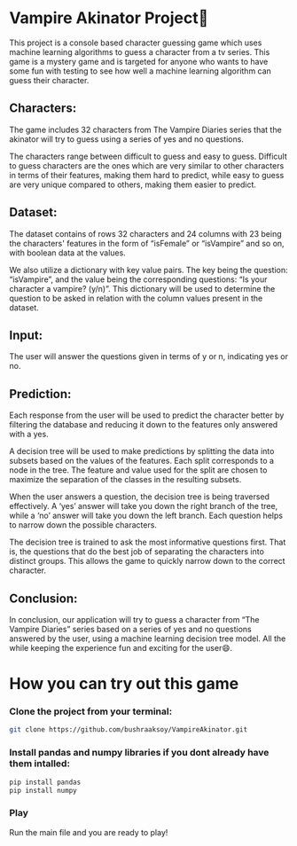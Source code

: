 # Vampire Akinator Project🧞

This project is a console based character guessing game which uses machine learning algorithms to guess a character from a tv series. 
This game is a mystery game and is targeted for anyone who wants to have some fun with testing to see how well a machine learning algorithm can guess their character.

## Characters:
The game includes 32 characters from The Vampire Diaries series that the akinator will try to guess using a series of yes and no questions.

The characters range between difficult to guess and easy to guess. Difficult to guess characters are the ones which are very similar to other characters in terms of their features, making them hard to predict, while easy to guess are very unique compared to others, making them easier to predict.

## Dataset:
The dataset contains of rows 32 characters and 24 columns with 23 being the characters' features in the form of “isFemale” or “isVampire” and so on, 
with boolean data at the values.

We also utilize a dictionary with key value pairs. The key being the question: “isVampire”, and the value being the corresponding questions: “Is your character a vampire? (y/n)”. This dictionary will be used to determine the question to be asked in relation with the column values present in the dataset.


## Input:
The user will answer the questions given in terms of y or n, indicating yes or no.

## Prediction:
Each response from the user will be used to predict the character better by filtering the database and reducing it down to the features only answered with a yes.

A decision tree will be used to make predictions by splitting the data into subsets based on the values of the features. Each split corresponds to a node in the tree. The feature and value used for the split are chosen to maximize the separation of the classes in the resulting subsets.

When the user answers a question, the decision tree is being traversed effectively. A ‘yes’ answer will take you down the right branch of the tree, while a ‘no’ answer will take you down the left branch. Each question helps to narrow down the possible characters.

The decision tree is trained to ask the most informative questions first. That is, the questions that do the best job of separating the characters into distinct groups. This allows the game to quickly narrow down to the correct character.

## Conclusion:
In conclusion, our application will try to guess a character from “The Vampire Diaries” series based on a series of yes and no questions answered by the user, using a machine learning decision tree model. All the while keeping the experience fun and exciting for the user😄.


# How you can try out this game

### Clone the project from your terminal: 
```bash
git clone https://github.com/bushraaksoy/VampireAkinator.git
```

### Install pandas and numpy libraries if you dont already have them intalled:
```bash
pip install pandas
pip install numpy
```

### Play
Run the main file and you are ready to play!

